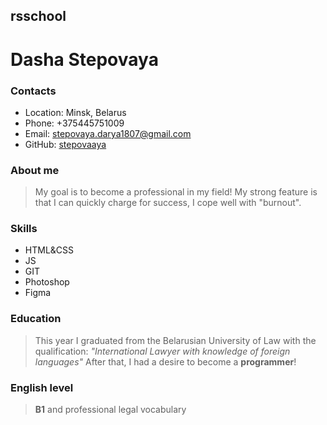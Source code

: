 ## rsschool
# **Dasha Stepovaya**
### Contacts
- Location: Minsk, Belarus
- Phone: +375445751009
- Email: stepovaya.darya1807@gmail.com
- GitHub:  [stepovaaya](https://github.com/stepovaaya)

### About me
> My goal is to become a professional in my field!
My strong feature is that I can quickly charge for success, I cope well with "burnout".
### Skills
- HTML&CSS
- JS
- GIT
- Photoshop
- Figma
### Education 
>This year I graduated from the Belarusian University of Law with the qualification: _"International Lawyer with knowledge of foreign languages"_ After that, I had a desire to become a **programmer**!

### English level
>**B1** and professional legal vocabulary



